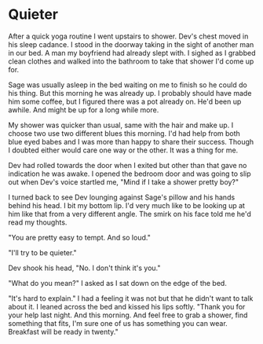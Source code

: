 # Quieter

After a quick yoga routine I went upstairs to shower.  Dev's chest moved in his sleep cadance.  I stood in the doorway taking in the sight of another man in our bed.  A man my boyfriend had already slept with.  I sighed as I grabbed clean clothes and walked into the bathroom to take that shower I'd come up for.

Sage was usually asleep in the bed waiting on me to finish so he could do his thing.  But this morning he was already up.  I probably should have made him some coffee, but I figured there was a pot already on.  He'd been up awhile.  And might be up for a long while more.

My shower was quicker than usual, same with the hair and make up.  I choose two use two different blues this morning.  I'd had help from both blue eyed babes and I was more than happy to share their success.  Though I doubted either would care one way or the other.  It was a thing for me.

Dev had rolled towards the door when I exited but other than that gave no indication he was awake.  I opened the bedroom door and was going to slip out when Dev's voice startled me, "Mind if I take a shower pretty boy?"

I turned back to see Dev lounging against Sage's pillow and his hands behind his head.  I bit my bottom lip.  I'd very much like to be looking up at him like that from a very different angle.  The smirk on his face told me he'd read my thoughts.

"You are pretty easy to tempt.  And so loud."

"I'll try to be quieter."

Dev shook his head, "No.  I don't think it's you."

"What do you mean?"  I asked as I sat down on the edge of the bed.

"It's hard to explain."  I had a feeling it was not but that he didn't want to talk about it.  I leaned across the bed and kissed his lips softly.  "Thank you for your help last night.  And this morning.  And feel free to grab a shower, find something that fits, I'm sure one of us has something you can wear.  Breakfast will be ready in twenty."

